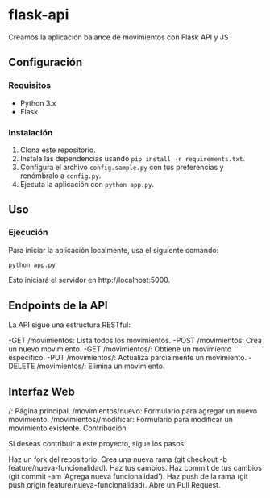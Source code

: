 # flask-api
Creamos la aplicación balance de movimientos con Flask API y JS

## Configuración

### Requisitos

- Python 3.x
- Flask

### Instalación

1. Clona este repositorio.
2. Instala las dependencias usando `pip install -r requirements.txt`.
3. Configura el archivo `config.sample.py` con tus preferencias y renómbralo a `config.py`.
4. Ejecuta la aplicación con `python app.py`.

## Uso

### Ejecución

Para iniciar la aplicación localmente, usa el siguiente comando:

```bash
python app.py
```

Esto iniciará el servidor en http://localhost:5000.

## Endpoints de la API
La API sigue una estructura RESTful:

-GET /movimientos: Lista todos los movimientos.
-POST /movimientos: Crea un nuevo movimiento.
-GET /movimientos/<id>: Obtiene un movimiento específico.
-PUT /movimientos/<id>: Actualiza parcialmente un movimiento.
-DELETE /movimientos/<id>: Elimina un movimiento.

## Interfaz Web
/: Página principal.
/movimientos/nuevo: Formulario para agregar un nuevo movimiento.
/movimientos/<id>/modificar: Formulario para modificar un movimiento existente.
Contribución

Si deseas contribuir a este proyecto, sigue los pasos:

Haz un fork del repositorio.
Crea una nueva rama (git checkout -b feature/nueva-funcionalidad).
Haz tus cambios.
Haz commit de tus cambios (git commit -am 'Agrega nueva funcionalidad').
Haz push de la rama (git push origin feature/nueva-funcionalidad).
Abre un Pull Request.